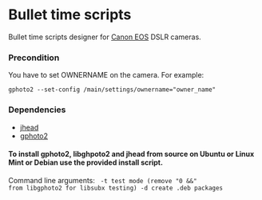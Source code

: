 Bullet time scripts
===================

Bullet time scripts designer for [Canon EOS](http://www.usa.canon.com/cusa/consumer/products/cameras/slr_cameras) DSLR cameras.

### Precondition
You have to set OWNERNAME on the camera. 
For example:

	gphoto2 --set-config /main/settings/ownername="owner_name"

### Dependencies 
* [jhead](http://www.sentex.net/~mwandel/jhead) 
* [gphoto2](http://www.gphoto.org)

#### To install gphoto2, libghpoto2 and jhead from source on Ubuntu or Linux Mint or Debian use the provided install script.
Command line arguments:
<code>
-t test mode (remove "0 &&" from libgphoto2 for libsubx testing)
-d create .deb packages
</code>
